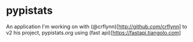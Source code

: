# pypistats

An application I'm working on with (@crflynn)[http://github.com/crflynn] to v2 his project, pypistats.org using (fast api)[https://fastapi.tiangolo.com]
